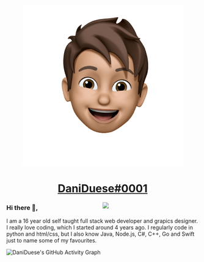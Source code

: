 <p align="center">
  <img src="./me.png" />
</p>
<h1 align="center"><a href="https://www.google.com/">DaniDuese#0001</a></h1>


<img width="50%" align="right" src="https://github-readme-stats.vercel.app/api?username=DaniEnsi&count_private=true&include_all_commits=true&show_icons=true&hide_border=true&bg_color=22272e&text_color=adbac7&title_color=adbac7&icon_color=656d78">
<!--

<img width="50%" height="1px" align="right" src="https://i.imgur.com/DkKayja.png">
<img width="50%" align="right" src="https://github-readme-stats.vercel.app/api/top-langs/?username=DaniEnsi&layout=compact&hide_border=true&bg_color=22272e&text_color=adbac7&title_color=adbac7&icon_color=656d78">
-->

### Hi there 👋,
I am a 16 year old self taught full stack web developer and grapics designer. I really love coding, which I started around 4 years ago. I regularly code in python and html/css, but I also know Java, Node.js, C#, C++, Go and Swift just to name some of my favourites.

![DaniDuese's GitHub Activity Graph](https://activity-graph.herokuapp.com/graph?username=DaniEnsi&hide_border=true&bg_color=22272e&color=adbac7&line=656d78&points=adbac7")

<!--
**DaniEnsi/DaniEnsi** is a ✨ _special_ ✨ repository because its `README.md` (this file) appears on your GitHub profile.

Here are some ideas to get you started:

- 🔭 I’m currently working on ...
- 🌱 I’m currently learning ...
- 👯 I’m looking to collaborate on ...
- 🤔 I’m looking for help with ...
- 💬 Ask me about ...
- 📫 How to reach me: ...
- 😄 Pronouns: ...
- ⚡ Fun fact: ...
-->
